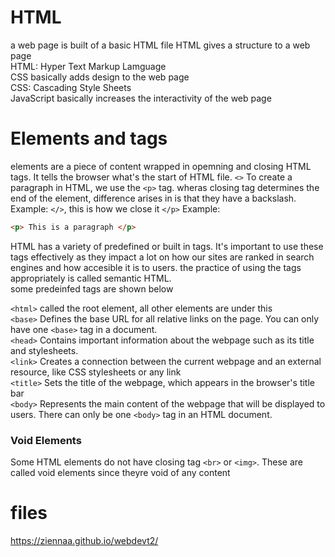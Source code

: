# HTML 
a web page is built of a basic HTML file
HTML gives a structure to a web page
<br>
HTML: Hyper Text Markup Lamguage
<br>
CSS basically adds design to the web page
<br>
CSS: Cascading Style Sheets
<br>
JavaScript basically increases the interactivity of the web page

# Elements and tags
elements are a piece of content wrapped in opemning and closing HTML tags. 
It tells the browser what's the start of HTML file. `<>` To create a paragraph in HTML, we use the `<p>` tag.
wheras closing tag determines the end of the element, difference arises in is that they have a backslash.
Example: `</>`, this is how we close it `</p>`
Example: 
```html
<p> This is a paragraph </p>
```
HTML has a variety of predefined or built in tags. It's important to use these tags effectively as they impact a lot on how our sites 
are ranked in search engines and how accesible it is to users. the practice of using the tags appropriately is called semantic HTML.
<br> some predeinfed tags are shown below </br>

```<html>``` called the root element, all other elements are under this  <br>
```<base>``` Defines the base URL for all relative links on the page. You can only have one `<base>` tag in a document.<br>
`<head>`  Contains important information about the webpage such as its title and stylesheets. <br>
`<link>`  Creates a connection between the current webpage and an external resource, like CSS stylesheets or any link <br>
`<title>` Sets the title of the webpage, which appears in the browser's title bar <br>
`<body>` Represents the main content of the webpage that will be displayed to users. There can only be one `<body>` tag in an HTML document. <br>

### Void Elements
Some HTML elements do not have closing tag
`<br>` or `<img>`. These are called void elements since theyre void of any content

# files
https://ziennaa.github.io/webdevt2/






